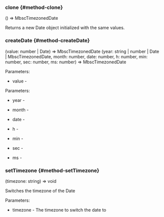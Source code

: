 ### clone {#method-clone}

() => MbscTimezonedDate


Returns a new Date object initialized with the same values.

### createDate {#method-createDate}

(value: number &#124; Date) => MbscTimezonedDate
(year: string &#124; number &#124; Date &#124; MbscTimezonedDate, month: number, date: number, h: number, min: number, sec: number, ms: number) => MbscTimezonedDate




Parameters:
 - value - 



Parameters:
 - year - 

 - month - 

 - date - 

 - h - 

 - min - 

 - sec - 

 - ms - 


### setTimezone {#method-setTimezone}

(timezone: string) => void


Switches the timezone of the Date

Parameters:
 - timezone - The timezone to switch the date to

